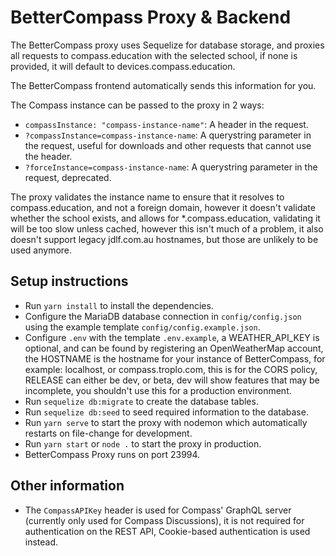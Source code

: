 # BetterCompass Proxy & Backend

The BetterCompass proxy uses Sequelize for database storage, and proxies all
requests to compass.education with the selected school, if none is provided, it
will default to devices.compass.education.

The BetterCompass frontend automatically sends this information for you.

The Compass instance can be passed to the proxy in 2 ways:

- `compassInstance: "compass-instance-name"`: A header in the request.
- `?compassInstance=compass-instance-name`: A querystring parameter in the
  request, useful for downloads and other requests that cannot use the header.
- `?forceInstance=compass-instance-name`: A querystring parameter in the
  request, deprecated.

The proxy validates the instance name to ensure that it resolves to
compass.education, and not a foreign domain, however it doesn't validate whether
the school exists, and allows for \*.compass.education, validating it will be
too slow unless cached, however this isn't much of a problem, it also doesn't
support legacy jdlf.com.au hostnames, but those are unlikely to be used anymore.

## Setup instructions

- Run `yarn install` to install the dependencies.
- Configure the MariaDB database connection in `config/config.json` using the
  example template `config/config.example.json`.
- Configure `.env` with the template `.env.example`, a WEATHER_API_KEY is
  optional, and can be found by registering an OpenWeatherMap account, the
  HOSTNAME is the hostname for your instance of BetterCompass, for example:
  localhost, or compass.troplo.com, this is for the CORS policy, RELEASE can
  either be dev, or beta, dev will show features that may be incomplete, you
  shouldn't use this for a production environment.
- Run `sequelize db:migrate` to create the database tables.
- Run `sequelize db:seed` to seed required information to the database.
- Run `yarn serve` to start the proxy with nodemon which automatically restarts
  on file-change for development.
- Run `yarn start` or `node .` to start the proxy in production.
- BetterCompass Proxy runs on port 23994.

## Other information

- The `CompassAPIKey` header is used for Compass' GraphQL server (currently only
  used for Compass Discussions), it is not required for authentication on the
  REST API, Cookie-based authentication is used instead.
